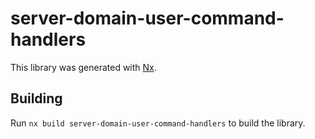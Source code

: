 # server-domain-user-command-handlers

This library was generated with [Nx](https://nx.dev).

## Building

Run `nx build server-domain-user-command-handlers` to build the library.
